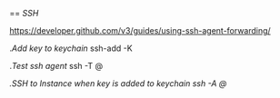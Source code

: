 == *SSH*

https://developer.github.com/v3/guides/using-ssh-agent-forwarding/

.*Add key to keychain*
ssh-add -K <key>

.*Test ssh agent*
ssh -T <user>@<address>

.*SSH to Instance when key is added to keychain*
ssh -A <user>@<address>
